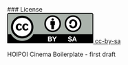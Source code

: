 <link rel="stylesheet" type="text/css" href="style.css">
### License

<div class='license'>
  <a href="https://creativecommons.org/licenses/by-sa/3.0/es/">
    <img src="../imgs/CC-BY-SA_icon.svg.png" alt='cc-by-sa'>
    cc-by-sa
  </a>
</div>

HOIPOI Cinema Boilerplate - first draft
